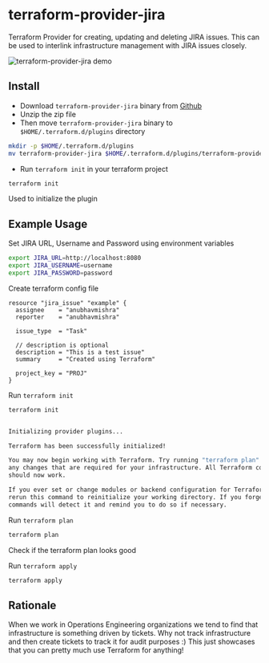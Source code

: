 # terraform-provider-jira
Terraform Provider for creating, updating and deleting JIRA issues.
This can be used to interlink infrastructure management with JIRA issues closely.

![terraform-provider-jira demo](./images/terraform-provider-jira.gif)

## Install

* Download `terraform-provider-jira` binary from [Github](https://github.com/anubhavmishra/terraform-provider-jira/releases)
* Unzip the zip file
* Then move `terraform-provider-jira` binary to `$HOME/.terraform.d/plugins` directory

```bash
mkdir -p $HOME/.terraform.d/plugins
mv terraform-provider-jira $HOME/.terraform.d/plugins/terraform-provider-jira

```

* Run `terraform init` in your terraform project

```bash
terraform init
```

Used to initialize the plugin

## Example Usage

Set JIRA URL, Username and Password using environment variables

```bash
export JIRA_URL=http://localhost:8080
export JIRA_USERNAME=username
export JIRA_PASSWORD=password
```

Create terraform config file

```hcl
resource "jira_issue" "example" {
  assignee    = "anubhavmishra"
  reporter    = "anubhavmishra"

  issue_type  = "Task"

  // description is optional  
  description = "This is a test issue"
  summary     = "Created using Terraform"

  project_key = "PROJ"
}
```

Run `terraform init`

```bash
terraform init
```

```bash

Initializing provider plugins...

Terraform has been successfully initialized!

You may now begin working with Terraform. Try running "terraform plan" to see
any changes that are required for your infrastructure. All Terraform commands
should now work.

If you ever set or change modules or backend configuration for Terraform,
rerun this command to reinitialize your working directory. If you forget, other
commands will detect it and remind you to do so if necessary.
```

Run `terraform plan`

```bash
terraform plan
```

Check if the terraform plan looks good

Run `terraform apply`

```bash
terraform apply
```

## Rationale
When we work in Operations Engineering organizations we tend to find that infrastructure is something driven by tickets. Why not track infrastructure and then create tickets to track it for audit purposes :)
This just showcases that you can pretty much use Terraform for anything!



